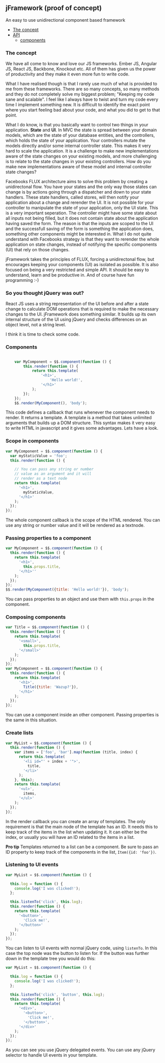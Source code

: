 ## jFramework (proof of concept)

An easy to use unidirectional component based framework

- [The concept](#concept)
- [API](#api)
  - [components](#components)

### The concept
We have all come to know and love our JS frameworks. Ember JS, Angular JS, React JS, Backbone, Knockout etc. All of them has given us the power of productivity and they make
it even more fun to write code.

What I have realised though is that I rarely use much of what is provided to me from these frameworks. There are so many concepts, so many methods and they do not completely solve my biggest problem; "Keeping my code sane and scalable". I feel like I always have to twist and turn my code every time I implement something new. It is difficult to identify the exact point where you start feeling bad about your code, and what you did to get to that point.

What I do know, is that you basically want to control two things in your application. **State** and **UI**. In MVC the state is spread between your domain models, which are the state of your database entities, and the controllers, which holds the state of your application. Your controllers mutate the models directly and/or some internal controller state. This makes it very hard to scale the application. It is a challenge to make new implementations aware of the state changes on your existing models, and more challenging is to relate to the state changes in your existing controllers. How do you make new implementations aware of these model and internal controller state changes?

Facebooks FLUX architecture aims to solve this problem by creating a unidirectonal flow. You have your states and the only way those states can change is by actions going through a dispatcher and down to your state handlers. These state handlers, called stores, will then notify your application about a change and rerender the UI. It is not possible for your controller to manipulate the state of your application, only the UI state. This is a very important seperation. The controller might have some state about all inputs not being filled, but it does not contain state about the application having saved the form. The reason is that the inputs are scoped to the UI and the successfull saving of the form is something the application does, something other components might be interested in. What I do not quite understand with Facebooks strategy is that they want to rerender the whole application on state changes, instead of notifying the specific components (UI) that rely on those changes.

jFramework takes the principles of FLUX, forcing a unidirectonal flow, but encourages keeping your components (UI) as isolated as possible. It is also focused on being a very restricted and simple API. It should be easy to understand, learn and be productive in. And of course have fun programming :-)

### So you thought jQuery was out?
React JS uses a string representation of the UI before and after a state change to calculate DOM operations that is required to make the necessary changes to the UI. jFramework does something similar. It builds up its own internal structure of the UI using jQuery and checks differences on an object level, not a string level.

I think it is time to check some code.

### Components
```javascript

    var MyComponent = $$.component(function () {
        this.render(function () {
            return this.template(
                '<h1>',
                    'Hello world!',
                '</h1>'
            );
        });
    });
    $$.render(MyComponent(), 'body');

```
This code defines a callback that runs whenever the component needs to render. It returns a template. A template is a method that takes unlimited arguments that builds
up a DOM structure. This syntax makes it very easy to write HTML in javascript and it
gives some advantages. Lets have a look.

### Scope in components
```javascript
var MyComponent = $$.component(function () {
  var myStaticValue = 'foo';
  this.render(function () {

    // You can pass any string or number
    // value as an argument and it will
    // render as a text node
    return this.template(
      '<h1>',
        myStaticValue,
      '</h1>'
    );
  });
});
```
The whole component callback is the scope of the HTML rendered. You can use any string or number value and it will be rendered as a textnode.
### Passing properties to a component
```javascript
var MyComponent = $$.component(function () {
  this.render(function () {
    return this.template(
      '<h1>',
        this.props.title,
      '</h1>''
    );
  });
});
$$.render(MyComponent({title: 'Hello world!'}), 'body');
```
You can pass properties to an object and use them with `this.props` in the component.
### Composing components
```javascript
var Title = $$.component(function () {
  this.render(function () {
    return this.template(
      '<small>',
        this.props.title,
      '</small>'
    );
  });
});
var MyComponent = $$.component(function () {
  this.render(function () {
    return this.template(
      '<h1>',
        Title({title: 'Wazup?'}),
      '</h1>'
    );
  });
});
```
You can use a component inside an other component. Passing properties is the same in this situation.
### Create lists
```javascript
var MyList = $$.component(function () {
  this.render(function () {
    var items = ['foo', 'bar'].map(function (title, index) {
      return this.template(
        '<li id="' + index + '">',
          title,
        '</li>'
      );
    }, this);
    return this.template(
      '<ul>',
        items,
      '</ul>'
    );
  });
});
```
In the render callback you can create an array of templates. The only requirement is that the main node of the template has an ID. It needs this to keep track of the items in the list when updating it. It can either be the index, or usually you will have an ID related to the items in a list.

**Pro tip** Templates returned to a list can be a component. Be sure to pass an ID property to keep track of the components in the list, `Item({id: 'foo'})`.
### Listening to UI events
```javascript
var MyList = $$.component(function () {

  this.log = function () {
    console.log('I was clicked!');
  };

  this.listenTo('click', this.log);
  this.render(function () {
    return this.template(
      '<button>',
        'Click me!',
      '</button>'
    );
  });
});
```
You can listen to UI events with normal jQuery code, using `listenTo`. In this case the top node was the button to listen for. If the button was further down in the template tree you would do this:
```javascript
var MyList = $$.component(function () {

  this.log = function () {
    console.log('I was clicked!');
  };

  this.listenTo('click', 'button', this.log);
  this.render(function () {
    return this.template(
      '<div>',
        '<button>',
          'Click me!',
        '</button>',
      '</div>'
    );
  });
});
```
As you can see you use jQuery delegated events. You can use any jQuery selector to handle UI events in your template.